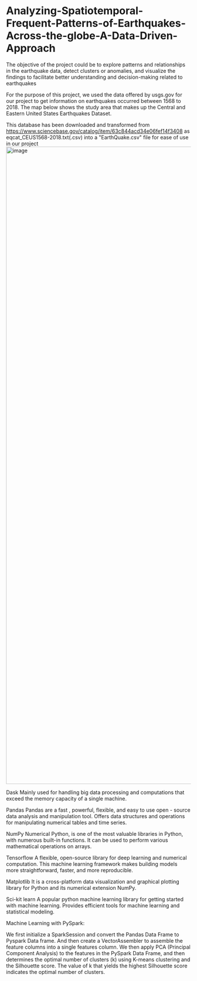 # Analyzing-Spatiotemporal-Frequent-Patterns-of-Earthquakes-Across-the-globe-A-Data-Driven-Approach
The objective of the project could be to explore patterns and relationships in the earthquake data, detect clusters or anomalies, and visualize the findings to facilitate better understanding and decision-making related to earthquakes

For the purpose of this project, we used the data offered by usgs.gov for our project to get information on earthquakes occurred between 1568 to 2018. The map below shows the study area that makes up the Central and Eastern United States Earthquakes Dataset. 

This database has been downloaded and transformed from https://www.sciencebase.gov/catalog/item/63c844acd34e06fef14f3408 as eqcat_CEUS1568-2018.txt(.csv) into a "EarthQuake.csv" file for ease of use in our project<img width="1735" alt="image" src="https://github.com/maheenfs/Analyzing-Spatiotemporal-Frequent-Patterns-of-Earthquakes-Across-the-globe-A-Data-Driven-Approach/assets/47178028/80e3b00b-d812-45b2-b3ca-a379fa0f4de6">

Dask
Mainly used for handling big data processing and computations that exceed the memory capacity of a single machine.

Pandas 
Pandas are a fast , powerful, flexible, and easy to use open - source data analysis and manipulation tool.
Offers  data structures and operations for manipulating numerical tables and time series.

NumPy 
Numerical Python, is one of the most valuable libraries in Python, with numerous built-in functions. It can be used to perform various mathematical operations on arrays.


Tensorflow
A flexible, open-source library for deep learning and numerical computation. This machine learning framework makes building models more straightforward, faster, and more reproducible. 

Matplotlib 
It is a cross-platform data visualization and graphical plotting library for Python and its numerical extension NumPy.

Sci-kit learn 
A popular python machine learning library for getting started with machine learning. 
Provides efficient tools for machine learning and statistical modeling.


Machine Learning with PySpark:

We first initialize a SparkSession and convert the Pandas Data Frame to Pyspark Data frame. And then create a VectorAssembler to assemble the feature columns into a single features column. We then apply PCA (Principal Component Analysis) to the features in the PySpark Data Frame, and then determines the optimal number of clusters (k) using K-means clustering and the Silhouette score. The value of k that yields the highest Silhouette score indicates the optimal number of clusters. 


